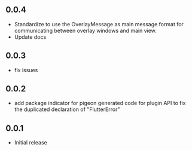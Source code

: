 ## 0.0.4

-   Standardize to use the OverlayMessage as main message format for communicating between overlay windows and main view.
-   Update docs

## 0.0.3

-   fix issues

## 0.0.2

-   add package indicator for pigeon generated code for plugin API to fix the duplicated declaration of "FlutterError"

## 0.0.1

-   Initial release
